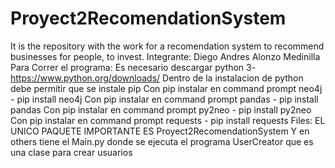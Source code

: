 # Proyect2RecomendationSystem
It is the repository with the work for a recomendation system to recommend businesses for people, to invest.
Integrante: Diego Andres Alonzo Medinilla
Para Correr el programa: 
Es necesario descargar python 3-https://www.python.org/downloads/
Dentro de la instalacion de python debe permitir que se instale pip
Con pip instalar en command prompt neo4j - pip install neo4j
Con pip instalar en command prompt pandas - pip install pandas
Con pip instalar en command prompt py2neo - pip install py2neo
Con pip instalar en command prompt requests - pip install requests
Files:
EL UNICO PAQUETE IMPORTANTE ES Proyect2RecomendationSystem
Y en others tiene el Main.py donde se ejecuta el programa
UserCreator que es una clase para crear usuarios
